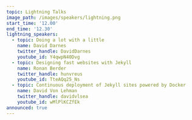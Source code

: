 ```yaml
---
topic: Lightning Talks
image_path: /images/speakers/lightning.png
start_time: '12.00'
end_time: '12.30'
lightning_speakers:
  - topic: Doing a lot with a little
    name: David Darnes
    twitter_handle: DavidDarnes
    youtube_id: Y4qwpN40Dvg
  - topic: Designing fast websites with Jekyll
    name: Ronan Berder
    twitter_handle: hunvreus
    youtube_id: TteAQq25_Ns
  - topic: Continuous deployment of Jekyll sites powered by Docker
    name: David Von Lehman
    twitter_handle: davidvlsea
    youtube_id: wMlPlKCZfEk
announced: true
---
```

